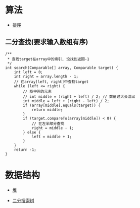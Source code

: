 # 算法

- <a href="sort.md">排序</a>

## 二分查找(要求输入数组有序)

```
/**
 * 查找target在array中的索引, 没找到返回-1
 */
int search(Comparable[] array, Comparable target) {
    int left = 0;
    int right = array.length - 1;
    // 在array[left, right]中查找target
    while (left <= right) {
        // 取中间的元素
        // int middle = (right + left) / 2; // 数值过大会溢出
        int middle = left + (right - left) / 2;
        if (array[middle].equals(target)) {
            return middle;
        }
        if (target.compareTo(array[middle]) < 0) {
            // 在左半部分查找
            right = middle - 1;
        } else {
            left = middle + 1;
        }
    }
    return -1;
}
```

# 数据结构

- <a href="heap.md">堆</a>

- <a href="binarySearchTree.md">二分搜索树</a>


